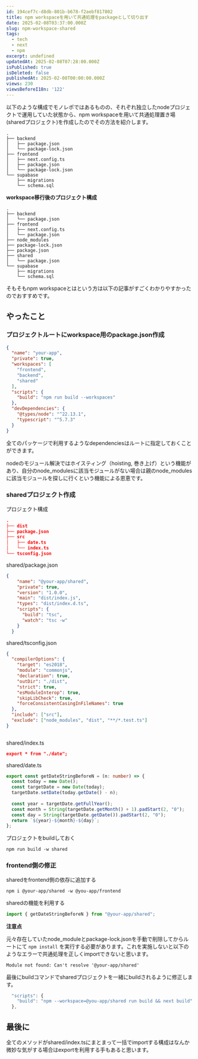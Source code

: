 ```yaml
---
id: 194cef7c-d8db-801b-b678-f2aebf817802
title: npm workspaceを用いて共通処理をpackageとして切り出す
date: 2025-02-08T03:37:00.000Z
slug: npm-workspace-shared
tags:
  - tech
  - next
  - npm
excerpt: undefined
updatedAt: 2025-02-08T07:28:00.000Z
isPublished: true
isDeleted: false
publishedAt: 2025-02-08T00:00:00.000Z
views: 230
viewsBeforeI18n: '122'
---
```

  
以下のような構成でモノレポではあるものの、それぞれ独立したnodeプロジェクトで運用していた状態から、npm workspaceを用いて共通処理置き場(sharedプロジェクト)を作成したのでその方法を紹介します。  
  
  
```text
.  
├── backend  
│   ├── package.json  
│   └── package-lock.json  
├── frontend  
│   ├── next.config.ts  
│   ├── package.json  
│   └── package-lock.json  
└── supabase  
    ├── migrations  
    └── schema.sql  
```  
  
  
**workspace移行後のプロジェクト構成**   
  
  
```text
.  
├── backend  
│   └── package.json  
├── frontend  
│   ├── next.config.ts  
│   └── package.json  
├── node_modules  
├── package-lock.json  
├── package.json  
├── shared  
│   └── package.json  
└── supabase  
    ├── migrations  
    └── schema.sql  
```  
  
  
そもそもnpm workspaceとはという方は以下の記事がすごくわかりやすかったのでおすすめです。  
  
  
<Bookmark href="https://zenn.dev/suin/scraps/20896e54419069" />
  
  
## やったこと   
  
  
### プロジェクトルートにworkspace用のpackage.json作成   
  
  
```json  
{  
  "name": "your-app",  
  "private": true,  
  "workspaces": [  
    "frontend",  
    "backend",  
    "shared"  
  ],  
  "scripts": {  
    "build": "npm run build --workspaces"  
  },  
  "devDependencies": {  
    "@types/node": "^22.13.1",  
    "typescript": "^5.7.3"  
  }  
}  
```  
  
  
全てのパッケージで利用するようなdependenciesはルートに指定しておくことができます。  
  
  
nodeのモジュール解決ではホイスティング（hoisting, 巻き上げ）という機能があり、自分のnode_modulesに該当モジュールがない場合は親のnode_modulesに該当モジュールを探しに行くという機能による恩恵です。  
  
  
### sharedプロジェクト作成  
  
  
プロジェクト構成  
  
  
```json  
.  
├── dist  
├── package.json  
├── src  
│   ├── date.ts  
│   └── index.ts  
└── tsconfig.json  
```  
  
  
shared/package.json  
  
  
```json  
{  
    "name": "@your-app/shared",  
    "private": true,  
    "version": "1.0.0",  
    "main": "dist/index.js",  
    "types": "dist/index.d.ts",  
    "scripts": {  
      "build": "tsc",  
      "watch": "tsc -w"  
    }  
  }  
```  
  
  
shared/tsconfig.json  
  
  
```json  
{  
  "compilerOptions": {  
    "target": "es2018",  
    "module": "commonjs",  
    "declaration": true,  
    "outDir": "./dist",  
    "strict": true,  
    "esModuleInterop": true,  
    "skipLibCheck": true,  
    "forceConsistentCasingInFileNames": true  
  },  
  "include": ["src"],  
  "exclude": ["node_modules", "dist", "**/*.test.ts"]  
}  
  
```  
  
  
shared/index.ts  
  
  
```json  
export * from "./date";  
```  
  
  
shared/date.ts  
  
  
```typescript  
export const getDateStringBeforeN = (n: number) => {  
  const today = new Date();  
  const targetDate = new Date(today);  
  targetDate.setDate(today.getDate() - n);  
  
  const year = targetDate.getFullYear();  
  const month = String(targetDate.getMonth() + 1).padStart(2, "0");  
  const day = String(targetDate.getDate()).padStart(2, "0");  
  return `${year}-${month}-${day}`;  
};  
```  
  
  
プロジェクトをbuildしておく  
  
  
```shell  
npm run build -w shared  
```  
  
  
### frontend側の修正  
  
  
sharedをfrontend側の依存に追加する  
  
  
```shell  
npm i @your-app/shared -w @you-app/frontend  
```  
  
  
sharedの機能を利用する  
  
  
```typescript  
import { getDateStringBeforeN } from "@your-app/shared";  
```  
  
  
**注意点**  
  
  
元々存在していたnode_moduleとpackage-lock.jsonを手動で削除してからルートにて `npm install` を実行する必要があります。これを実施しないと以下のようなエラーで共通処理を正しくimportできないと思います。  
  
  
```text
Module not found: Can't resolve '@your-app/shared'  
```  
  
  
最後にbuildコマンドでsharedプロジェクトを一緒にbuildされるように修正します。  
  
  
```typescript  
  "scripts": {  
    "build": "npm --workspace=@you-app/shared run build && next build"  
  },  
```  
  
  
## 最後に  
  
  
全てのメソッドがshared/index.tsにまとまって一括でimportする構成はなんか微妙な気がする場合はexportを利用する手もあると思います。  
  
  
<Bookmark href="https://zenn.dev/makotot/articles/5edb504ef7d2e6" />
  
